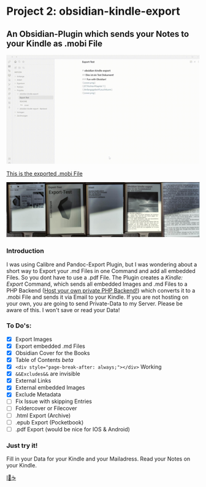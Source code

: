 # Project 2: obsidian-kindle-export 
## An Obsidian-Plugin which sends your Notes to your Kindle as .mobi File
![](https://github.com/SimeonLukas/obsidian-kindle-export/raw/main/files/screenrecord.gif)

[This is the exported .mobi File](https://github.com/SimeonLukas/obsidian-kindle-export/blob/main/files/Export-Test.mobi)

![](https://github.com/SimeonLukas/obsidian-kindle-export/raw/main/files/ebook.jpg)

### Introduction
I was using Calibre and Pandoc-Export Plugin, but I was wondering about a short way to Export your .md Files in one Command and add all embedded Files. So you dont have to use a .pdf File. The Plugin creates a *Kindle: Export* Command, which sends all embedded Images and .md Files to a PHP Backend ([Host your own private PHP Backend!](https://github.com/SimeonLukas/Obsidian2Kindle)) which converts it to a .mobi File and sends it via Email to your Kindle. If you are not hosting on your own, you are going to send Private-Data to my Server. Please be aware of this. I won't save or read your Data!

### To Do's:
- [x] Export Images
- [x] Export embedded .md Files
- [x] Obsidian Cover for the Books
- [x] Table of Contents *beta*
- [x] ```<div style="page-break-after: always;"></div>``` Working
- [x] ```&&Excludes&&``` are invisible
- [x] External Links
- [x] External embedded Images
- [x] Exclude Metadata
 - [ ] Fix Issue with skipping Entries
- [ ] Foldercover or Filecover
- [ ] .html Export (Archive)
- [ ] .epub Export (Pocketbook)
- [ ] .pdf Export (would be nice for IOS & Android)

### Just try it!
Fill in your Data for your Kindle and your Mailadress.
Read your Notes on your Kindle.

[I💛☕](https://www.buymeacoffee.com/simeonlukas")



